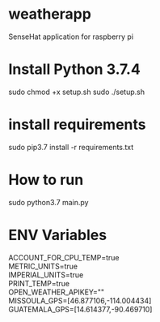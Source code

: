 # weatherapp
SenseHat application for raspberry pi

# Install Python 3.7.4
sudo chmod +x setup.sh
sudo ./setup.sh

# install requirements
sudo pip3.7 install -r requirements.txt  

# How to run
sudo python3.7 main.py  

# ENV Variables
ACCOUNT_FOR_CPU_TEMP=true  
METRIC_UNITS=true  
IMPERIAL_UNITS=true  
PRINT_TEMP=true  
OPEN_WEATHER_APIKEY=""  
MISSOULA_GPS=[46.877106,-114.004434]  
GUATEMALA_GPS=[14.614377,-90.469710]  
